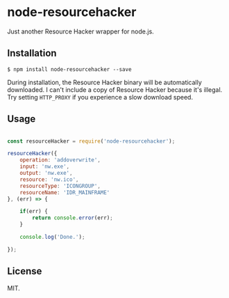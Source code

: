 # node-resourcehacker

Just another Resource Hacker wrapper for node.js.

## Installation

```
$ npm install node-resourcehacker --save
```

During installation, the Resource Hacker binary will be automatically downloaded. I can't include a copy of Resource Hacker because it's illegal. Try setting `HTTP_PROXY` if you experience a slow download speed.

## Usage

```javascript

const resourceHacker = require('node-resourcehacker');

resourceHacker({
    operation: 'addoverwrite',
    input: 'nw.exe',
    output: 'nw.exe',
    resource: 'nw.ico',
    resourceType: 'ICONGROUP',
    resourceName: 'IDR_MAINFRAME'
}, (err) => {

    if(err) {
        return console.error(err);
    }

    console.log('Done.');

});

```

## License

MIT.

